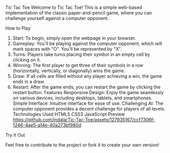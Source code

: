 Tic Tac Toe
Welcome to Tic Tac Toe! This is a simple web-based implementation of the classic paper-and-pencil game, where you can challenge yourself against a computer opponent.

How to Play
1. Start: To begin, simply open the webpage in your browser.
2. Gameplay: You'll be playing against the computer opponent, which will mark spaces with "O". You'll be represented by "X".
3. Turns: Players take turns placing their symbol in an empty cell by clicking on it.
4. Winning: The first player to get three of their symbols in a row (horizontally, vertically, or diagonally) wins the game.
5. Draw: If all cells are filled without any player achieving a win, the game ends in a draw.
6. Restart: After the game ends, you can restart the game by clicking the restart button.
Features
Responsive Design: Enjoy the game seamlessly on various devices, including desktops, tablets, and smartphones.
Simple Interface: Intuitive interface for ease of use.
Challenging AI: The computer opponent provides a decent challenge for players of all levels.
Technologies Used
HTML5
CSS3
JavaScript
Preview
https://github.com/indala/Tic-Tac-Toe/assets/127935167/ccf7306f-1246-4ae5-a14e-40a273bf980d


Try It Out


Feel free to contribute to the project or fork it to create your own version!

